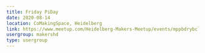 ```yaml
---
title: Friday PiDay
date: 2020-08-14
location: CoMakingSpace, Heidelberg
link: https://www.meetup.com/Heidelberg-Makers-Meetup/events/mppbdrybclbsb/
usergroup: makershd
type: usergroup
---
```

